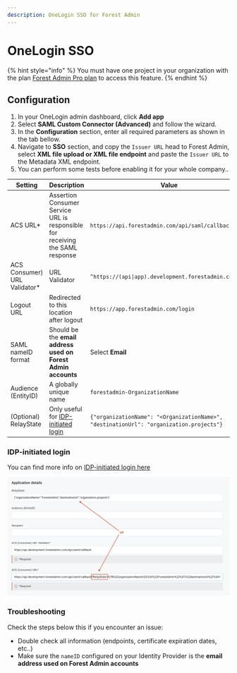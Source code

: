 ```yaml
---
description: OneLogin SSO for Forest Admin
---
```


# OneLogin SSO

{% hint style="info" %}
You must have one project in your organization with the plan [Forest Admin Pro plan](https://www.forestadmin.com/pricing/) to access this feature.
{% endhint %}

## Configuration
1. In your OneLogin admin dashboard, click **Add app**
2. Select **SAML Custom Connector (Advanced)** and follow the wizard.
3. In the **Configuration** section, enter all required parameters as shown in the tab bellow.
4. Navigate to **SSO** section, and copy the `Issuer URL` head to Forest Admin, select **XML file upload or XML file endpoint** and paste the `Issuer URL` to the Metadata XML endpoint.
5. You can perform some tests before enabling it for your whole company..

| Setting | Description | Value |
| --- | --- | --- |
| ACS URL* | Assertion Consumer Service URL is responsible for receiving the SAML response | `https://api.forestadmin.com/api/saml/callback` |
| ACS Consumer) URL Validator* | URL Validator | `^https://(api\|app).development.forestadmin.com/.*$` |
| Logout URL | Redirected to this location after logout | `https://app.forestadmin.com/login` |
| SAML nameID format | Should be the **email address used on Forest Admin accounts** | Select **Email** |
| Audience (EntityID) | A globally unique name | `forestadmin-OrganizationName` |
| (Optional) RelayState | Only useful for [IDP-initiated login](../organization-settings.md#idp-initiated-login) | `{"organizationName": "<OrganizationName>", "destinationUrl": "organization.projects"}`|

### IDP-initiated login
You can find more info on [IDP-initiated login here](../organization-settings.md#idp-initiated-login)

![](<../../../.gitbook/assets/image (610).png>)



### Troubleshooting

Check the steps below this if you encounter an issue:

* Double check all information (endpoints, certificate expiration dates, etc..)
* Make sure the `nameID` configured on your Identity Provider is the **email address used on Forest Admin accounts**
